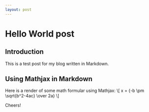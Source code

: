 ```yaml
---
layout: post
---
```


# Hello World post 

## Introduction 
This is a test post for my blog written in Markdown.   

## Using Mathjax in Markdown  
Here is a render of some math formular using Mathjax: 
\\[ x = {-b \pm \sqrt{b^2-4ac} \over 2a} \\]

Cheers! 

